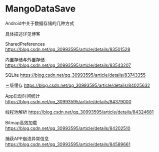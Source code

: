 # MangoDataSave

Android中关于数据存储的几种方式

具体描述详见博客

SharedPreferences https://blog.csdn.net/qq_30993595/article/details/83501528

内置存储与外置存储 https://blog.csdn.net/qq_30993595/article/details/83543207

SQLite https://blog.csdn.net/qq_30993595/article/details/83743355

三级缓存 https://blog.csdn.net/qq_30993595/article/details/84025632

App启动时间统计 https://blog.csdn.net/qq_30993595/article/details/84379000

线程池解析 https://blog.csdn.net/qq_30993595/article/details/84324681

Bitmap高效加载 https://blog.csdn.net/qq_30993595/article/details/84202510

捕获APP崩溃异常信息 https://blog.csdn.net/qq_30993595/article/details/84589661
